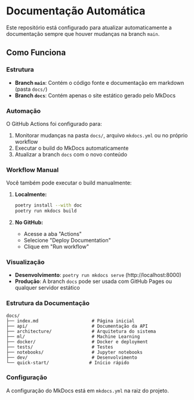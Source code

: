 # Documentação Automática

Este repositório está configurado para atualizar automaticamente a documentação sempre que houver mudanças na branch `main`.

## Como Funciona

### Estrutura
- **Branch `main`**: Contém o código fonte e documentação em markdown (pasta `docs/`)
- **Branch `docs`**: Contém apenas o site estático gerado pelo MkDocs

### Automação
O GitHub Actions foi configurado para:
1. Monitorar mudanças na pasta `docs/`, arquivo `mkdocs.yml` ou no próprio workflow
2. Executar o build do MkDocs automaticamente
3. Atualizar a branch `docs` com o novo conteúdo

### Workflow Manual
Você também pode executar o build manualmente:

1. **Localmente:**
   ```bash
   poetry install --with doc
   poetry run mkdocs build
   ```

2. **No GitHub:**
   - Acesse a aba "Actions"
   - Selecione "Deploy Documentation"
   - Clique em "Run workflow"

### Visualização
- **Desenvolvimento**: `poetry run mkdocs serve` (http://localhost:8000)
- **Produção**: A branch `docs` pode ser usada com GitHub Pages ou qualquer servidor estático

### Estrutura da Documentação
```
docs/
├── index.md                    # Página inicial
├── api/                        # Documentação da API
├── architecture/               # Arquitetura do sistema
├── ml/                         # Machine Learning
├── docker/                     # Docker e deployment
├── tests/                      # Testes
├── notebooks/                  # Jupyter notebooks
├── dev/                        # Desenvolvimento
└── quick-start/               # Início rápido
```

### Configuração
A configuração do MkDocs está em `mkdocs.yml` na raiz do projeto.